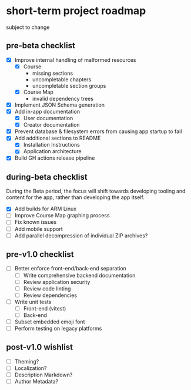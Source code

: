 # short-term project roadmap
subject to change

## pre-beta checklist
- [X] Improve internal handling of malformed resources
	- [X] Course
		- missing sections
		- uncompletable chapters
		- uncompletable section groups
	- [X] Course Map
		- invalid dependency trees
- [X] Implement JSON Schema generation
- [X] Add in-app documentation
	- [X] User documentation
	- [X] Creator documentation
- [X] Prevent database & filesystem errors from causing app startup to fail
- [X] Add additional sections to README
	- [X] Installation Instructions
	- [X] Application architecture
- [X] Build GH actions release pipeline

## during-beta checklist
During the Beta period, the focus will shift towards developing tooling and content for the app, rather than developing the app itself.

- [X] Add builds for ARM Linux
- [ ] Improve Course Map graphing process
- [ ] Fix known issues
- [ ] Add mobile support
- [ ] Add parallel decompression of individual ZIP archives?

## pre-v1.0 checklist
- [ ] Better enforce front-end/back-end separation
	- [ ] Write comprehensive backend documentation
	- [ ] Review application security
	- [ ] Review code linting
	- [ ] Review dependencies
- [ ] Write unit tests
	- [ ] Front-end (vitest)
	- [ ] Back-end
- [ ] Subset embedded emoji font
- [ ] Perform testing on legacy platforms

## post-v1.0 wishlist
- [ ] Theming?
- [ ] Localization?
- [ ] Description Markdown?
- [ ] Author Metadata?
